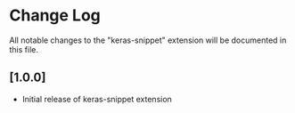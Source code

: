 # Change Log

All notable changes to the "keras-snippet" extension will be documented in this file.


## [1.0.0]

- Initial release of keras-snippet extension